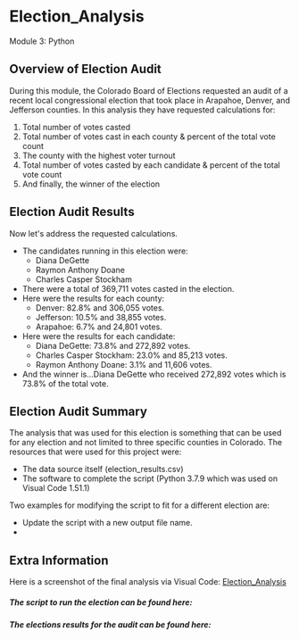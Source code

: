 # Election_Analysis
Module 3: Python
## Overview of Election Audit
During this module, the Colorado Board of Elections requested an audit of a recent local congressional election that took place in Arapahoe, Denver, and Jefferson counties. In this analysis they have requested calculations for:
1. Total number of votes casted
2. Total number of votes cast in each county & percent of the total vote count
3. The county with the highest voter turnout
4. Total number of votes casted by each candidate & percent of the total vote count
5. And finally, the winner of the election

## Election Audit Results
Now let's address the requested calculations. 
* The candidates running in this election were:
  * Diana DeGette
  * Raymon Anthony Doane
  * Charles Casper Stockham
* There were a total of 369,711 votes casted in the election.
* Here were the results for each county:
  * Denver: 82.8% and 306,055 votes.
  * Jefferson: 10.5% and 38,855 votes.
  * Arapahoe: 6.7% and 24,801 votes.
* Here were the results for each candidate:
  * Diana DeGette: 73.8% and 272,892 votes.
  * Charles Casper Stockham: 23.0% and 85,213 votes.
  * Raymon Anthony Doane: 3.1% and 11,606 votes.
* And the winner is...Diana DeGette who received 272,892 votes which is 73.8% of the total vote.

## Election Audit Summary
The analysis that was used for this election is something that can be used for any election and not limited to three specific counties in Colorado. The resources that were used for this project were:
* The data source itself (election_results.csv)
* The software to complete the script (Python 3.7.9 which was used on Visual Code 1.51.1)

Two examples for modifying the script to fit for a different election are:
* Update the script with a new output file name.
* 


## Extra Information
Here is a screenshot of the final analysis via Visual Code:
[Election_Analysis](https://github.com/EJones621/Election_Analysis/blob/main/Resources/Election_Results.png)


##### The script to run the election can be found here: 


##### The elections results for the audit can be found here:
